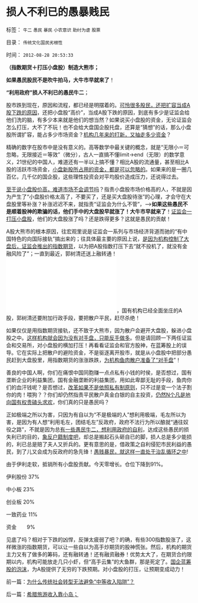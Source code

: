 # 损人不利已的愚暴贱民

标签： `牛二` `愚民` `暴民` `小农意识` `助纣为虐` `股票` 

目录： `传统文化国民劣根性`

时间： `2012-08-28 20:53:33`

**（指数期货＋打压小盘股）制造大熊市；**

**如果愚民股民不是吹牛拍马，大牛市早就来了**！

**“利用政府”损人不利已的愚民牛二**；

股市跌到现在，原因和流程，都已经是明摆着的。[可怜很多股民，还把扩容当成A股下跌的原因](../../../2010/11/12/凭什么说“通胀无牛市”？.md)，还把小盘股“高价”，当成A股下跌的原因，到底有多少是证监会给他们洗的脑，有多少本来就是他们的想当然？如果说买小盘股的资金，无论证监会怎么打压，大不了不玩！也不会给大盘国企股托盘，还算是“猜想”的话，那么小盘股所谓扩容，能占多少市场资金？[机构几年来的打新，又抽走多少资金](../../../2010/10/26/新价市场价发行二级市场反而便宜了.md)？

精确的数字在股市中是没有意义的。高等数学中最关键的概念，就是“无限小＝可忽略，无限接近＝等效”（微分），古人一直搞不懂limit->end（无限）的数学意义，21世纪的中国人，难道还有一半以上搞不懂？相比A股的流通量，甚至相比A股的活跃市场资金，[小盘新股所占用的资金，都是可以忽略的](../../../2012/1/9/攻击新股市场化的人!罪恶滔天！.md)。如果来的是一圈几百亿，几千亿的国企股，这些理性投资会对平均股价造成压力，还说得过去。

[至于说小盘股价高，难道市场不会调节吗](../../../2012/1/9/凯恩斯主义对市盈率的影响，理解国进民退.md)？指责小盘股市场价格高的人，不就是因为产生了“小盘股价格太高了，不要买了，还是买大盘股待涨”的心理，才会守在大盘股里等补涨？补涨迟迟不来，就指责“证监会为什么不管”，——>**如果这些愚民不是顺着股神的欺骗的话，他们手中的大盘股早就涨了！大牛市早就来了**！[证监会一打压小盘股](../../../2012/4/24/强盗逻辑正在制造空前的金融危机和经济危机.md)，他们的大盘股涨了吗？还是跌得更多？这就是愚民的贡献！

A股大熊市的根本原因，往宏观里说是证监会一系列与市场经济背道而驰的“有中国特色的向国际接轨”搞出来的；往具体最主要的原因上说，[是因为机构控制了大盘后，证监会推出的指数期货](../../../2012/3/29/期货指数是机构化操纵出大熊市的祸根；.md)，以为把A股指数打压下去“就不投机了，就没有金融风险了”；一直到最近，郭树清还送上融转通！![在一个世界上机构化最严重](../../../2012/7/16/如果公有制是低效益的，证监会的政策就在制造漫漫熊市.md)，国有机构已经全面坐庄的A股，郭树清还要附加行政手段，要把散户平民，赶尽杀绝！

如果仅仅是用指数期货接轨，还不致于大熊市，因为散户会避开大盘股，躲进小盘股之中。[这样机构就会因为没有对手盘，只能反手做多](../../../2010/5/26/指数期货的交换同样创造价值.md)。但是请回顾一下两任证监会和交易所，对小盘股的横加打压！再看看证监会和官方股神，在蓝筹股上的误导。它在实际上把散户的避险资金，不是驱逐离开股市，就是从小盘股中把部分愚民赶到大盘股里，用指数期货的涨涨跌跌，[为机构鱼肉散户准备了“对手盘](../../../2010/4/16/中国人的参政议政意识世界第一，从娃娃抓起！.md)”！

善良的中国人啊，你们在痛恨中国同胞赚一点点私有小钱的时侯，是否想过，国有垄断企业的利益集团，国有金融垄断的利益集团，用如此卑鄙无耻的手段，鱼肉你们的血汗钱呢？是否想过，[改革如果不是依照私有制原则](../../../2012/8/27/A股折腾式“改革”的不祥警兆.md)，只不过是变一个法子割你的肉！喂狗？？你们却仍然指责平民散户真金白银的自主投资，[仍然N个凡是地向国有权贵磕头求欢](../../../2012/8/24/黄宗羲定律的“凡是”.md)，你们真的只是愚民吗？

正如极端之所以为害，只因为有自以为“不是极端的人”想利用极端，毛左所以为害，是因为有人想“利用毛左，团结毛左”反政府，政府不法行为所以酿就“通往奴役之路”，不就是因为总[有一些愚民牛二，想利用政府的自利](../../../2008/10/16/极力维护不公平制度的是受害者自已.md)，达成这些愚民的损失利已的目的，[象反户籍制度吧](../../../2012/8/27/户籍制度就是私有制，天经地义！.md)，却总是搬起石头砸自已的脚，损人总是多少能损的，利已总是赔了夫人又折兵的。更有意思的是，借政策之自利侵犯市民利益的愚民，到了儿又会成为反政府的急先锋！[愚贱暴民，就这样一直处于治乱循环之中](http://darthvad.blog.sohu.com/157238808.html)!

由于伊利走软，抵销所有小盘股贡献。今天零增长。仓位下降到91%。

伊利股份 37%

中小板 23%

创业板 20%

一致药业 11%

资金　　9%

见底了吗？相对于下跌的凶悍，反弹太疲弱了吧？的确，有些300指数股涨了，这样微涨的指数期货，可以让一些自以为高手炒期货的股神慌张。然后，机构的期货主力又有了做多的筹码，还有融转通！还有融资融券！优势太大了，在期货合约限期以内，机构可能放走几只小虾，但“高手云集”的大鱼群，那是死定了。[国企蓝筹股的泡沫](../../../2011/1/18/大象有癌症，小猴扛大旗!.md)，为A股提供了无穷的下跌预期。对小盘股的打压，让预期变成动力！



前一篇：[为什么传统社会转型无法避免“中等收入陷阱”？](../../../2012/8/28/为什么传统社会转型无法避免“中等收入陷阱”？.md)

后一篇：[希腊旅游收入靠小岛；](../../../2012/8/29/希腊旅游收入靠小岛；.md)